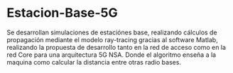 # Estacion-Base-5G
Se desarrollan simulaciones de  estaciónes base, realizando cálculos de propagación mediante el  modelo ray-tracing gracias al software Matlab, realizando la propuesta de desarrollo tanto  en la red de acceso como en la red Core para una arquitectura 5G NSA. Donde el algoritmo enseña a la maquina como calcular la distancia entre otras radio bases.
